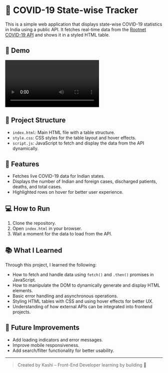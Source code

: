 # 🦠 COVID-19 State-wise Tracker

This is a simple web application that displays state-wise COVID-19 statistics in India using a public API. It fetches real-time data from the [Rootnet COVID-19 API](https://api.rootnet.in/covid19-in/stats/latest) and shows it in a styled HTML table.

## 🎥 Demo

![COVID Tracker Demo](JS-EXAM/EXAM.mp4)

## 📁 Project Structure

- `index.html`: Main HTML file with a table structure.
- `style.css`: CSS styles for the table layout and hover effects.
- `script.js`: JavaScript to fetch and display the data from the API dynamically.

## 🚀 Features

- Fetches live COVID-19 data for Indian states.
- Displays the number of Indian and foreign cases, discharged patients, deaths, and total cases.
- Highlighted rows on hover for better user experience.

## 💻 How to Run

1. Clone the repository.
2. Open `index.html` in your browser.
3. Wait a moment for the data to load from the API.

## 📚 What I Learned

Through this project, I learned the following:

- How to fetch and handle data using `fetch()` and `.then()` promises in JavaScript.
- How to manipulate the DOM to dynamically generate and display HTML elements.
- Basic error handling and asynchronous operations.
- Styling HTML tables with CSS and using hover effects for better UX.
- Understanding of how external APIs can be integrated into frontend projects.

## 🧠 Future Improvements

- Add loading indicators and error messages.
- Improve mobile responsiveness.
- Add search/filter functionality for better usability.

---

> Created by Kashi – Front-End Developer learning by building 🚀
